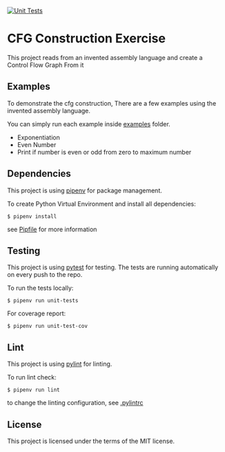 [![Unit Tests](https://github.com/bengabay11/cfg-construction-exercise/actions/workflows/unit-tests.yml/badge.svg)](https://github.com/bengabay11/cfg-construction-exercise/actions/workflows/unit-tests.yml)

# CFG Construction Exercise
This project reads from an invented assembly language and create a Control Flow Graph From it

## Examples
To demonstrate the cfg construction, There are a few examples using the invented assembly language.

You can simply run each example inside [examples](examples) folder.
- Exponentiation
- Even Number
- Print if number is even or odd from zero to maximum number

## Dependencies
This project is using [pipenv](https://pipenv.pypa.io/en/latest/) for package management.

To create Python Virtual Environment and install all dependencies:
```
$ pipenv install
```
see [Pipfile](Pipfile) for more information

## Testing
This project is using [pytest](https://docs.pytest.org/en/7.1.x/#id1) for testing.
The tests are running automatically on every push to the repo.

To run the tests locally:
```
$ pipenv run unit-tests
```
For coverage report:
```
$ pipenv run unit-test-cov
```
## Lint
This project is using [pylint](https://pypi.org/project/pylint/) for linting.

To run lint check:
```
$ pipenv run lint
```
to change the linting configuration, see [.pylintrc](.pylintrc)

## License
This project is licensed under the terms of the MIT license.